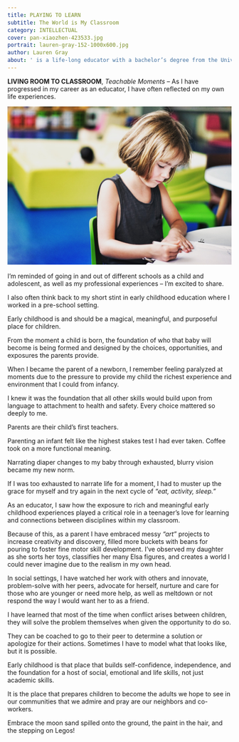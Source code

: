 ```yaml
---
title: PLAYING TO LEARN
subtitle: The World is My Classroom 
category: INTELLECTUAL
cover: pan-xiaozhen-423533.jpg
portrait: lauren-gray-152-1000x600.jpg
author: Lauren Gray
about: ' is a life-long educator with a bachelor’s degree from the University of North Texas in human development and family studies and master’s degree in secondary education. She exudes positivity, professionalism and passion for creating programs that help students maximize their potential.'
---
```


**LIVING ROOM TO CLASSROOM**, *Teachable Moments* – As I have progressed in my career as an educator, I have often reflected on my own life experiences.

![unsplash.com](./pan-xiaozhen-423533.jpg)

I’m reminded of going in and out of different schools as a child and adolescent, as well as my professional experiences – I’m excited to share.

I also often think back to my short stint in early childhood education where I worked in a pre-school setting. 

Early childhood is and should be a magical, meaningful, and purposeful place for children. 

From the moment a child is born, the foundation of who that baby will become is being formed and designed by the choices, opportunities, and exposures the parents provide. 

When I became the parent of a newborn, I remember feeling paralyzed at moments due to the pressure to provide my child the richest experience and environment that I could from infancy. 

I knew it was the foundation that all other skills would build upon from language to attachment to health and safety. Every choice mattered so deeply to me.

Parents are their child’s first teachers.

Parenting an infant felt like the highest stakes test I had ever taken. Coffee took on a more functional meaning.

Narrating diaper changes to my baby through exhausted, blurry vision became my new norm. 

If I was too exhausted to narrate life for a moment, I had to muster up the grace for myself and try again in the next cycle of *“eat, activity, sleep.”*

As an educator, I saw how the exposure to rich and meaningful early childhood experiences played a critical role in a teenager’s love for learning and connections between disciplines within my classroom. 

Because of this, as a parent I have embraced messy *“art”* projects to increase creativity and discovery, filled more buckets with beans for pouring to foster fine motor skill development. I’ve observed my daughter as she sorts her toys, classifies her many Elsa figures, and creates a world I could never imagine due to the realism in my own head. 

In social settings, I have watched her work with others and innovate, problem-solve with her peers, advocate for herself, nurture and care for those who are younger or need more help, as well as meltdown or not respond the way I would want her to as a friend. 

I have learned that most of the time when conflict arises between children, they will solve the problem themselves when given the opportunity to do so. 

They can be coached to go to their peer to determine a solution or apologize for their actions. Sometimes I have to model what that looks like, but it is possible. 

Early childhood is that place that builds self-confidence, independence, and the foundation for a host of social, emotional and life skills, not just academic skills. 

It is the place that prepares children to become the adults we hope to see in our communities that we admire and pray are our neighbors and co-workers. 

Embrace the moon sand spilled onto the ground, the paint in the hair, and the stepping on Legos!
